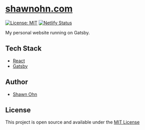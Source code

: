 # [shawnohn.com](https://shawnohn.com)
[![License: MIT](https://img.shields.io/badge/License-MIT-blue.svg)](https://opensource.org/licenses/MIT)
[![Netlify Status](https://api.netlify.com/api/v1/badges/a654f0c4-18d8-4b58-8698-e0273a46a2a4/deploy-status)](https://app.netlify.com/sites/shawnohn/deploys)

My personal website running on Gatsby.

## Tech Stack

- [React](https://reactjs.org/)
- [Gatsby](https://www.gatsbyjs.org/)

## Author

- [Shawn Ohn](https://shawnohn.com)

## License

This project is open source and available under the [MIT License](LICENSE)
